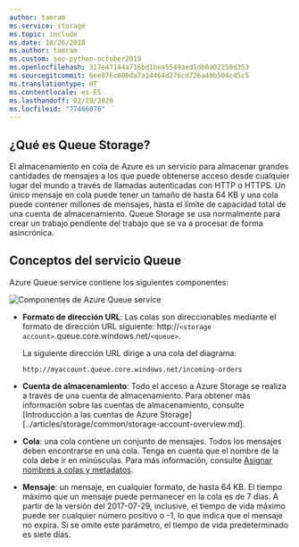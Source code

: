 ```yaml
---
author: tamram
ms.service: storage
ms.topic: include
ms.date: 10/26/2018
ms.author: tamram
ms.custom: seo-python-october2019
ms.openlocfilehash: 317e47144a716bd1bea5549aed1db0a02250d353
ms.sourcegitcommit: 6ee876c800da7a14464d276cd726a49b504c45c5
ms.translationtype: HT
ms.contentlocale: es-ES
ms.lasthandoff: 02/19/2020
ms.locfileid: "77466076"
---
```

## <a name="what-is-queue-storage"></a>¿Qué es Queue Storage?

El almacenamiento en cola de Azure es un servicio para almacenar grandes cantidades de mensajes a los que puede obtenerse acceso desde cualquier lugar del mundo a través de llamadas autenticadas con HTTP o HTTPS. Un único mensaje en cola puede tener un tamaño de hasta 64 KB y una cola puede contener millones de mensajes, hasta el límite de capacidad total de una cuenta de almacenamiento. Queue Storage se usa normalmente para crear un trabajo pendiente del trabajo que se va a procesar de forma asincrónica.

## <a name="queue-service-concepts"></a>Conceptos del servicio Queue

Azure Queue service contiene los siguientes componentes:

![Componentes de Azure Queue service](./media/storage-queue-concepts-include/azure-queue-service-components.png)

* **Formato de dirección URL**: Las colas son direccionables mediante el formato de dirección URL siguiente: http://`<storage account>`.queue.core.windows.net/`<queue>`.
  
    La siguiente dirección URL dirige a una cola del diagrama:  
  
    `http://myaccount.queue.core.windows.net/incoming-orders`

* **Cuenta de almacenamiento**: Todo el acceso a Azure Storage se realiza a través de una cuenta de almacenamiento. Para obtener más información sobre las cuentas de almacenamiento, consulte [Introducción a las cuentas de Azure Storage][../articles/storage/common/storage-account-overview.md].
* **Cola**: una cola contiene un conjunto de mensajes. Todos los mensajes deben encontrarse en una cola. Tenga en cuenta que el nombre de la cola debe ir en minúsculas. Para más información, consulte [Asignar nombres a colas y metadatos](https://msdn.microsoft.com/library/azure/dd179349.aspx).
* **Mensaje**: un mensaje, en cualquier formato, de hasta 64 KB. El tiempo máximo que un mensaje puede permanecer en la cola es de 7 días. A partir de la versión del 2017-07-29, inclusive, el tiempo de vida máximo puede ser cualquier número positivo o -1, lo que indica que el mensaje no expira. Si se omite este parámetro, el tiempo de vida predeterminado es siete días.

